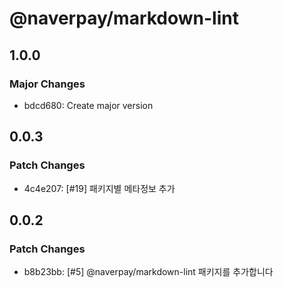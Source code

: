 # @naverpay/markdown-lint

## 1.0.0

### Major Changes

- bdcd680: Create major version

## 0.0.3

### Patch Changes

- 4c4e207: [#19] 패키지별 메타정보 추가

## 0.0.2

### Patch Changes

- b8b23bb: [#5] @naverpay/markdown-lint 패키지를 추가합니다
